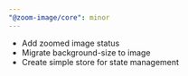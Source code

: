 ```yaml
---
"@zoom-image/core": minor
---
```


- Add zoomed image status
- Migrate background-size to image
- Create simple store for state management
